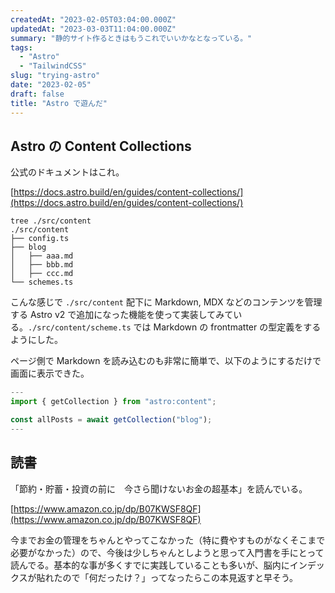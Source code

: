```yaml
---
createdAt: "2023-02-05T03:04:00.000Z"
updatedAt: "2023-03-03T11:04:00.000Z"
summary: "静的サイト作るときはもうこれでいいかなとなっている。"
tags:
  - "Astro"
  - "TailwindCSS"
slug: "trying-astro"
date: "2023-02-05"
draft: false
title: "Astro で遊んだ"
---
```


## Astro の Content Collections

公式のドキュメントはこれ。

[https://docs.astro.build/en/guides/content-collections/](https://docs.astro.build/en/guides/content-collections/)

```shell
tree ./src/content
./src/content
├── config.ts
├── blog
│   ├── aaa.md
│   ├── bbb.md
│   ├── ccc.md
└── schemes.ts
```

こんな感じで `./src/content` 配下に Markdown, MDX などのコンテンツを管理する Astro v2 で追加になった機能を使って実装してみている。`./src/content/scheme.ts` では Markdown の frontmatter の型定義をするようにした。

ページ側で Markdown を読み込むのも非常に簡単で、以下のようにするだけで画面に表示できた。

```typescript
---
import { getCollection } from "astro:content";

const allPosts = await getCollection("blog");
---
```

## 読書

「節約・貯蓄・投資の前に　今さら聞けないお金の超基本」を読んでいる。

[https://www.amazon.co.jp/dp/B07KWSF8QF](https://www.amazon.co.jp/dp/B07KWSF8QF)

今までお金の管理をちゃんとやってこなかった（特に費やすものがなくそこまで必要がなかった）ので、今後は少しちゃんとしようと思って入門書を手にとって読んでる。基本的な事が多くすでに実践していることも多いが、脳内にインデックスが貼れたので「何だったけ？」ってなったらこの本見返すと早そう。
